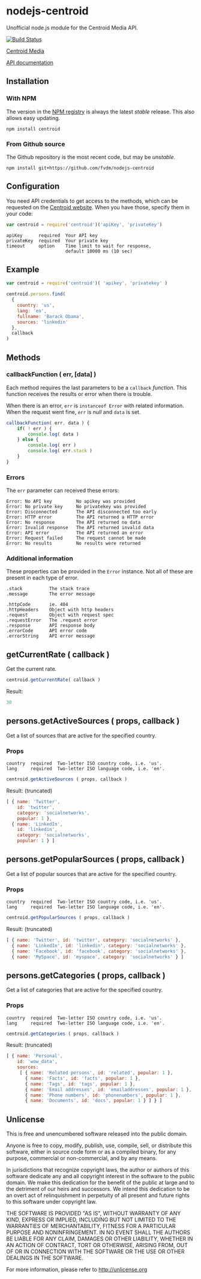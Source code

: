 nodejs-centroid
===============

Unofficial node.js module for the Centroid Media API.

[![Build Status](https://travis-ci.org/fvdm/nodejs-centroid.svg?branch=master)](https://travis-ci.org/fvdm/nodejs-centroid)

[Centroid Media](http://www.centroid.nl/)

[API documentation](http://api.centroidmedia.com/documentation.html)


Installation
------------

### With NPM

The version in the [NPM registry](https://npmjs.org/) is always the latest *stable* release. This also allows easy updating.

	npm install centroid
	

### From Github source

The Github repository is the most recent code, but may be *unstable*.

	npm install git+https://github.com/fvdm/nodejs-centroid


Configuration
-------------

You need API credentials to get access to the methods, which can be requested on the [Centroid website](http://api.centroidmedia.com/apply-for-an-api-key.html). When you have those, specify them in your code:

```js
var centroid = require('centroid')('apiKey', 'privateKey')
```

	apiKey      required  Your API key
	privateKey  required  Your private key
	timeout     option    Time limit to wait for response,
	                      default 10000 ms (10 sec)


Example
-------

```js
var centroid = require('centroid')( 'apikey', 'privatekey' )

centroid.persons.find(
  {
    country: 'us',
    lang: 'en',
    fullname: 'Barack Obama',
    sources: 'linkedin'
  },
  callback
)
```


Methods
-------

### callbackFunction ( err, [data] )

Each method requires the last parameters to be a `callback` *function*. This function receives the results or error when there is trouble.

When there is an error, `err` is `instanceof Error` with related information. When the request went fine, `err` is *null* and `data` is set.

```js
callbackFunction( err, data ) {
	if( ! err ) {
		console.log( data )
	} else {
		console.log( err )
		console.log( err.stack )
	}
}
```

### Errors

The `err` parameter can received these errors:

	Error: No API key         No apikey was provided
	Error: No private key     No privatekey was provided
	Error: Disconnected       The API disconnected too early
	Error: HTTP error         The API returned a HTTP error
	Error: No response        The API returned no data
	Error: Invalid response   The API returned invalid data
	Error: API error          The API returned an error
	Error: Request failed     The request cannot be made
	Error: No results         No results were returned


### Additional information

These properties can be provided in the `Error` instance. Not all of these are present in each type of error.

	.stack          The stack trace
	.message        The error message
	
	.httpCode       ie. 404
	.httpHeaders    Object with http headers
	.request        Object with request spec
	.requestError   The .request error
	.response       API response body
	.errorCode      API error code
	.errorString    API error message


getCurrentRate ( callback )
--------------

Get the current rate.

```js
centroid.getCurrentRate( callback )
```

Result:

```js
30
```


persons.getActiveSources ( props, callback )
------------------------

Get a list of sources that are active for the specified country.

### Props

```
country  required  Two-letter ISO country code, i.e. 'us'.
lang     required  Two-letter ISO language code, i.e. 'en'.
```

```js
centroid.getActiveSources ( props, callback )
```

Result: (truncated)

```js
[ { name: 'Twitter',
    id: 'twitter',
    category: 'socialnetworks',
    popular: 1 },
  { name: 'LinkedIn',
    id: 'linkedin',
    category: 'socialnetworks',
    popular: 1 } ]
```


persons.getPopularSources ( props, callback )
-------------------------

Get a list of popular sources that are active for the specified country.

### Props

```
country  required  Two-letter ISO country code, i.e. 'us'.
lang     required  Two-letter ISO language code, i.e. 'en'.
```

```js
centroid.getPopularSources ( props, callback )
```

Result: (truncated)

```js
[ { name: 'Twitter', id: 'twitter', category: 'socialnetworks' },
  { name: 'LinkedIn', id: 'linkedin', category: 'socialnetworks' },
  { name: 'Facebook', id: 'facebook', category: 'socialnetworks' },
  { name: 'MySpace', id: 'myspace', category: 'socialnetworks' } ]
```


persons.getCategories ( props, callback )
---------------------

Get a list of categories that are active for the specified country.

### Props

```
country  required  Two-letter ISO country code, i.e. 'us'.
lang     required  Two-letter ISO language code, i.e. 'en'.
```

```js
centroid.getCategories ( props, callback )
```

Result: (truncated)

```js
[ { name: 'Personal',
    id: 'wow_data',
    sources: 
     [ { name: 'Related persons', id: 'related', popular: 1 },
       { name: 'Facts', id: 'facts', popular: 1 },
       { name: 'Tags', id: 'tags', popular: 1 },
       { name: 'Email addresses', id: 'emailaddresses', popular: 1 },
       { name: 'Phone numbers', id: 'phonenumbers', popular: 1 },
       { name: 'Documents', id: 'docs', popular: 1 } ] } ]
```


Unlicense
---------

This is free and unencumbered software released into the public domain.

Anyone is free to copy, modify, publish, use, compile, sell, or
distribute this software, either in source code form or as a compiled
binary, for any purpose, commercial or non-commercial, and by any
means.

In jurisdictions that recognize copyright laws, the author or authors
of this software dedicate any and all copyright interest in the
software to the public domain. We make this dedication for the benefit
of the public at large and to the detriment of our heirs and
successors. We intend this dedication to be an overt act of
relinquishment in perpetuity of all present and future rights to this
software under copyright law.

THE SOFTWARE IS PROVIDED "AS IS", WITHOUT WARRANTY OF ANY KIND,
EXPRESS OR IMPLIED, INCLUDING BUT NOT LIMITED TO THE WARRANTIES OF
MERCHANTABILITY, FITNESS FOR A PARTICULAR PURPOSE AND NONINFRINGEMENT.
IN NO EVENT SHALL THE AUTHORS BE LIABLE FOR ANY CLAIM, DAMAGES OR
OTHER LIABILITY, WHETHER IN AN ACTION OF CONTRACT, TORT OR OTHERWISE,
ARISING FROM, OUT OF OR IN CONNECTION WITH THE SOFTWARE OR THE USE OR
OTHER DEALINGS IN THE SOFTWARE.

For more information, please refer to <http://unlicense.org>

